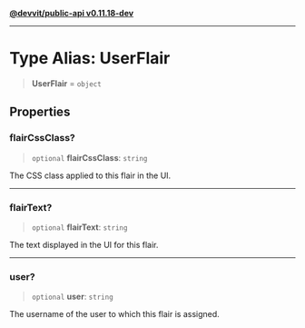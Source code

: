 [**@devvit/public-api v0.11.18-dev**](../../README.md)

---

# Type Alias: UserFlair

> **UserFlair** = `object`

## Properties

<a id="flaircssclass"></a>

### flairCssClass?

> `optional` **flairCssClass**: `string`

The CSS class applied to this flair in the UI.

---

<a id="flairtext"></a>

### flairText?

> `optional` **flairText**: `string`

The text displayed in the UI for this flair.

---

<a id="user"></a>

### user?

> `optional` **user**: `string`

The username of the user to which this flair is assigned.
